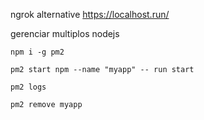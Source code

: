 ngrok alternative https://localhost.run/

gerenciar multiplos nodejs
```
npm i -g pm2
```
```
pm2 start npm --name "myapp" -- run start
```
```
pm2 logs
```
```
pm2 remove myapp
```
